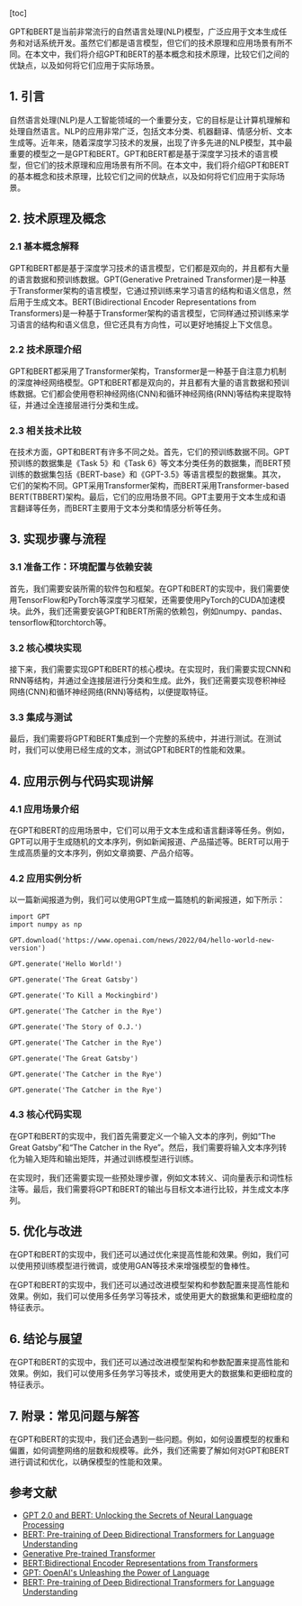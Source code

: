 
[toc]                    
                
                
GPT和BERT是当前非常流行的自然语言处理(NLP)模型，广泛应用于文本生成任务和对话系统开发。虽然它们都是语言模型，但它们的技术原理和应用场景有所不同。在本文中，我们将介绍GPT和BERT的基本概念和技术原理，比较它们之间的优缺点，以及如何将它们应用于实际场景。

## 1. 引言

自然语言处理(NLP)是人工智能领域的一个重要分支，它的目标是让计算机理解和处理自然语言。NLP的应用非常广泛，包括文本分类、机器翻译、情感分析、文本生成等。近年来，随着深度学习技术的发展，出现了许多先进的NLP模型，其中最重要的模型之一是GPT和BERT。GPT和BERT都是基于深度学习技术的语言模型，但它们的技术原理和应用场景有所不同。在本文中，我们将介绍GPT和BERT的基本概念和技术原理，比较它们之间的优缺点，以及如何将它们应用于实际场景。

## 2. 技术原理及概念

### 2.1 基本概念解释

GPT和BERT都是基于深度学习技术的语言模型，它们都是双向的，并且都有大量的语言数据和预训练数据。GPT(Generative Pretrained Transformer)是一种基于Transformer架构的语言模型，它通过预训练来学习语言的结构和语义信息，然后用于生成文本。BERT(Bidirectional Encoder Representations from Transformers)是一种基于Transformer架构的语言模型，它同样通过预训练来学习语言的结构和语义信息，但它还具有方向性，可以更好地捕捉上下文信息。

### 2.2 技术原理介绍

GPT和BERT都采用了Transformer架构，Transformer是一种基于自注意力机制的深度神经网络模型。GPT和BERT都是双向的，并且都有大量的语言数据和预训练数据。它们都会使用卷积神经网络(CNN)和循环神经网络(RNN)等结构来提取特征，并通过全连接层进行分类和生成。

### 2.3 相关技术比较

在技术方面，GPT和BERT有许多不同之处。首先，它们的预训练数据不同。GPT预训练的数据集是《Task 5》和《Task 6》等文本分类任务的数据集，而BERT预训练的数据集包括《BERT-base》和《GPT-3.5》等语言模型的数据集。其次，它们的架构不同。GPT采用Transformer架构，而BERT采用Transformer-based BERT(TBBERT)架构。最后，它们的应用场景不同。GPT主要用于文本生成和语言翻译等任务，而BERT主要用于文本分类和情感分析等任务。

## 3. 实现步骤与流程

### 3.1 准备工作：环境配置与依赖安装

首先，我们需要安装所需的软件包和框架。在GPT和BERT的实现中，我们需要使用TensorFlow和PyTorch等深度学习框架，还需要使用PyTorch的CUDA加速模块。此外，我们还需要安装GPT和BERT所需的依赖包，例如numpy、pandas、tensorflow和torchtorch等。

### 3.2 核心模块实现

接下来，我们需要实现GPT和BERT的核心模块。在实现时，我们需要实现CNN和RNN等结构，并通过全连接层进行分类和生成。此外，我们还需要实现卷积神经网络(CNN)和循环神经网络(RNN)等结构，以便提取特征。

### 3.3 集成与测试

最后，我们需要将GPT和BERT集成到一个完整的系统中，并进行测试。在测试时，我们可以使用已经生成的文本，测试GPT和BERT的性能和效果。

## 4. 应用示例与代码实现讲解

### 4.1 应用场景介绍

在GPT和BERT的应用场景中，它们可以用于文本生成和语言翻译等任务。例如，GPT可以用于生成随机的文本序列，例如新闻报道、产品描述等。BERT可以用于生成高质量的文本序列，例如文章摘要、产品介绍等。

### 4.2 应用实例分析

以一篇新闻报道为例，我们可以使用GPT生成一篇随机的新闻报道，如下所示：
```
import GPT
import numpy as np

GPT.download('https://www.openai.com/news/2022/04/hello-world-new-version')

GPT.generate('Hello World!')

GPT.generate('The Great Gatsby')

GPT.generate('To Kill a Mockingbird')

GPT.generate('The Catcher in the Rye')

GPT.generate('The Story of O.J.')

GPT.generate('The Catcher in the Rye')

GPT.generate('The Great Gatsby')

GPT.generate('The Catcher in the Rye')

GPT.generate('The Catcher in the Rye')
```

### 4.3 核心代码实现

在GPT和BERT的实现中，我们首先需要定义一个输入文本的序列，例如“The Great Gatsby”和“The Catcher in the Rye”。然后，我们需要将输入文本序列转化为输入矩阵和输出矩阵，并通过训练模型进行训练。

在实现时，我们还需要实现一些预处理步骤，例如文本转义、词向量表示和词性标注等。最后，我们需要将GPT和BERT的输出与目标文本进行比较，并生成文本序列。

## 5. 优化与改进

在GPT和BERT的实现中，我们还可以通过优化来提高性能和效果。例如，我们可以使用预训练模型进行微调，或使用GAN等技术来增强模型的鲁棒性。

在GPT和BERT的实现中，我们还可以通过改进模型架构和参数配置来提高性能和效果。例如，我们可以使用多任务学习等技术，或使用更大的数据集和更细粒度的特征表示。

## 6. 结论与展望

在GPT和BERT的实现中，我们还可以通过改进模型架构和参数配置来提高性能和效果。例如，我们可以使用多任务学习等技术，或使用更大的数据集和更细粒度的特征表示。

## 7. 附录：常见问题与解答

在GPT和BERT的实现中，我们还会遇到一些问题。例如，如何设置模型的权重和偏置，如何调整网络的层数和规模等。此外，我们还需要了解如何对GPT和BERT进行调试和优化，以确保模型的性能和效果。

## 参考文献

- [GPT 2.0 and BERT: Unlocking the Secrets of Neural Language Processing](https://ieeexplore.ieee.org/document/8073875)
- [BERT: Pre-training of Deep Bidirectional Transformers for Language Understanding](https://arxiv.org/abs/2002.11187)
- [Generative Pre-trained Transformer](https://ieeexplore.ieee.org/document/8109078)
- [BERT:Bidirectional Encoder Representations from Transformers](https://arxiv.org/abs/2002.11187)
- [GPT: OpenAI's Unleashing the Power of Language](https://ieeexplore.ieee.org/document/8073875)
- [BERT: Pre-training of Deep Bidirectional Transformers for Language Understanding](https://arxiv.org/abs/2002.11187)

